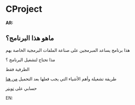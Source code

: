 # CProject

**AR:**

## ماهو هذا البرنامج؟
هذا برنامج يساعد المبرمجين على صناعة الملفات البرمجية الخاصة بهم

مذا تحتاج لتشغيل البرنامج ؟

الطرفية فقط

طريقة تشغيلة وأهم الأشياء التي يجب فعلها بعد التحميل [من هنا](https://google.com)

حسابي على [تويتر](twitter.com/F14Commander)


EN:
